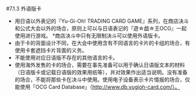 #7.1.3        外语版卡
* 用日语以外表记的『Yu-Gi-Oh! TRADING CARD GAME』系列，在商店决斗和公式大会以外的场合，原则上可以与日语表记的『遊☆戯☆王OCG』一起使用进行游戏。
*商店决斗中只有无限制决斗可以使用外语版卡。
* 由于卡的背面设计不同，在大会中使用含有不同语言的卡片的卡组的场合，有使用卡套遮挡卡片背面的义务。
* 不能使用对应日语版不存在的其他语言的卡。
* 使用海外发售的卡的场合，需要在事先准备可以用于确认日语版文本的材料（日语版卡或记载日语版的效果用纸等），并对效果作出适当说明。没有准备的场合，不能将那些卡在决斗中使用。使用电子设备表示卡片情报的场合，仅能使用「OCG Card Database」（http://www.db.yugioh-card.com/）。
